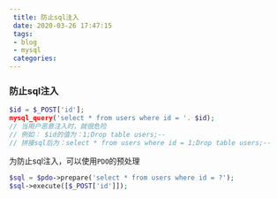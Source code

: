 ```yaml
---
 title: 防止sql注入 
 date: 2020-03-26 17:47:15 
 tags: 
 - blog 
 - mysql
 categories: 
---
```


### 防止sql注入 

```php
$id = $_POST['id'];
mysql_query('select * from users where id = '. $id);
// 当用户恶意注入时，就很危险
// 例如： $id的值为：1;Drop table users;--
// 拼接sql后为：select * from users where id = 1;Drop table users;--
```

为防止sql注入，可以使用`PDO`的预处理

```php
$sql = $pdo->prepare('select * from users where id = ?');
$sql->execute([$_POST['id']]);
```

